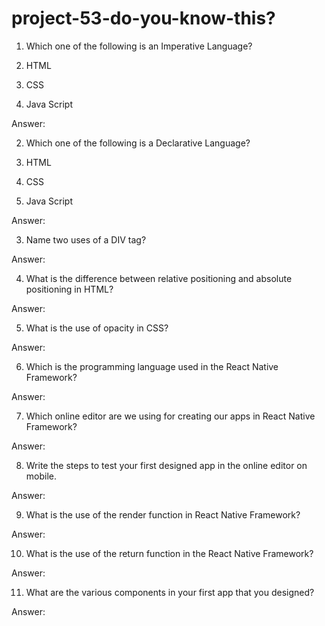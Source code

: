 # project-53-do-you-know-this?

1. Which one of the following is an Imperative Language?

1.	HTML
2.	CSS
3.	Java Script

Answer: 	


2. Which one of the following is a Declarative Language?

1.	HTML
2.	CSS
3.	Java Script

Answer: 


3. Name two uses of a DIV tag?

Answer:








4. What is the difference between relative positioning and absolute positioning in HTML?

Answer: 




5. What is the use of opacity in CSS?

Answer: 





6. Which is the programming language used in the React Native Framework?

Answer: 



7. Which online editor are we using for creating our apps in React Native Framework?

Answer: 





8. Write the steps to test your first designed app in the online editor on mobile.

Answer:







9. What is the use of the render function in React Native Framework?

Answer: 






10. What is the use of the return function in the React Native Framework?

Answer:






11. What are the various components in your first app that you designed?

Answer: 

